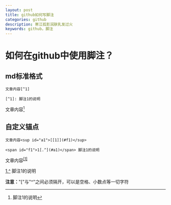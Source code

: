 ```yaml
---
layout: post
title: github如何写脚注
categories: github
description: 寒江孤影润肤乳发过火
keywords: github，脚注
---
```


# 如何在github中使用脚注？
## md标准格式

```
文章内容[^1]

[^1]: 脚注1的说明
```
文章内容[^1]

[^1]:脚注1的说明

## 自定义锚点
```
文章内容<sup id="a1">[[1]](#f1)</sup>

<span id="f1">1[.^](#a1)</span> 脚注1的说明
```
文章内容<sup id="a1">[[1]](#f1)</sup>

<span id="f1">[1.^](#a1)</span> 脚注1的说明

**注意：**"["与"^"之间必须隔开，可以是空格、小数点等一切字符
